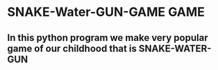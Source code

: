 # SNAKE-Water-GUN-GAME GAME 

## In this python program we make very popular game of our childhood that is SNAKE-WATER-GUN ##
